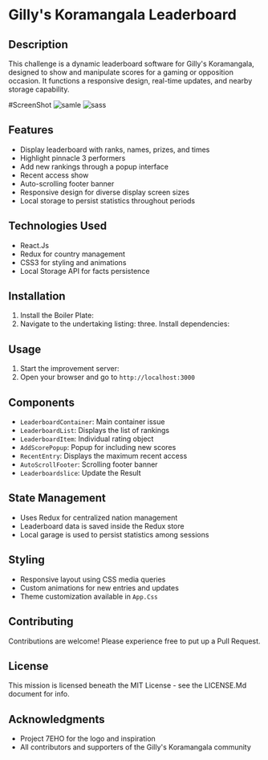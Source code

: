 # Gilly's Koramangala Leaderboard

## Description
This challenge is a dynamic leaderboard software for Gilly's Koramangala, designed to show and manipulate scores for a gaming or opposition occasion. It functions a responsive design, real-time updates, and nearby storage capability.

#ScreenShot
![samle](https://github.com/user-attachments/assets/288dcf2a-a787-44ac-8938-323a584919e5)
![sass](https://github.com/user-attachments/assets/9094da8f-c066-43d4-9b4f-8da57f321d24)


## Features
- Display leaderboard with ranks, names, prizes, and times
- Highlight pinnacle 3 performers
- Add new rankings through a popup interface
- Recent access show
- Auto-scrolling footer banner
- Responsive design for diverse display screen sizes
- Local storage to persist statistics throughout periods

## Technologies Used
- React.Js
- Redux for country management
- CSS3 for styling and animations
- Local Storage API for facts persistence

## Installation
1. Install the Boiler Plate:
2. Navigate to the undertaking listing:
three. Install dependencies:
## Usage
1. Start the improvement server:
2. Open your browser and go to `http://localhost:3000`

## Components
- `LeaderboardContainer`: Main container issue
- `LeaderboardList`: Displays the list of rankings
- `LeaderboardItem`: Individual rating object
- `AddScorePopup`: Popup for including new scores
- `RecentEntry`: Displays the maximum recent access
- `AutoScrollFooter`: Scrolling footer banner
- `Leaderboardslice`: Update the Result


## State Management
- Uses Redux for centralized nation management
- Leaderboard data is saved inside the Redux store
- Local garage is used to persist statistics among sessions

## Styling
- Responsive layout using CSS media queries
- Custom animations for new entries and updates
- Theme customization available in `App.Css`

## Contributing
Contributions are welcome! Please experience free to put up a Pull Request.

## License
This mission is licensed beneath the MIT License - see the LICENSE.Md document for info.

## Acknowledgments
- Project 7EHO for the logo and inspiration
- All contributors and supporters of the Gilly's Koramangala community
